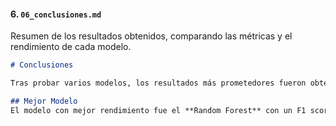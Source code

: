 #### 6. `06_conclusiones.md`
Resumen de los resultados obtenidos, comparando las métricas y el rendimiento de cada modelo.

```markdown
# Conclusiones

Tras probar varios modelos, los resultados más prometedores fueron obtenidos con **XGBoost** y **Random Forest**, que lograron un rendimiento superior en términos de ROC AUC y F1.

## Mejor Modelo
El modelo con mejor rendimiento fue el **Random Forest** con un F1 score de 0.85 y un ROC AUC de 0.92.

